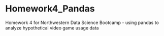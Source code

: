 # Homework4_Pandas
Homework 4 for Northwestern Data Science Bootcamp - using pandas to analyze hypothetical video game usage data

